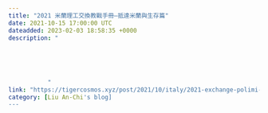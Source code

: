 ```yaml
---
title: "2021 米蘭理工交換教戰手冊—抵達米蘭與生存篇"
date: 2021-10-15 17:00:00 UTC
dateadded: 2023-02-03 18:58:35 +0000
description: "
    
      
      
        
        
           "
link: "https://tigercosmos.xyz/post/2021/10/italy/2021-exchange-polimi-arrive-milan-survive/"
category: [Liu An-Chi's blog]
---
```

